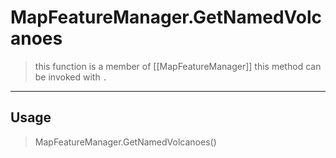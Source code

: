 # MapFeatureManager.GetNamedVolcanoes
> this function is a member of [[MapFeatureManager]]
> this method can be invoked with `.`
-----
## Usage
> MapFeatureManager.GetNamedVolcanoes()

